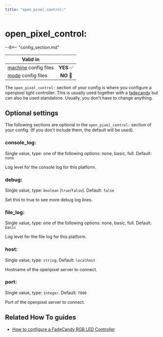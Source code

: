 ```yaml
---
title: "open_pixel_control:"
---
```


# open_pixel_control:


--8<-- "config_section.md"

| Valid in | |
|-----|:----:|
|[machine](instructions/machine_config.md) config files |**YES** :white_check_mark:|
|[mode](instructions/mode_config.md) config files|**NO** :no_entry_sign:|

The `open_pixel_control:` section of your config is where you configure
a openpixel light controller. This is usually used together with a
[fadecandy](../hardware/fadecandy/index.md)
but can also be used standalone. Usually, you don't have to change
anything.

## Optional settings

The following sections are optional in the `open_pixel_control:` section
of your config. (If you don't include them, the default will be used).

### console_log:

Single value, type: one of the following options: none, basic, full.
Default: `none`

Log level for the console log for this platform.

### debug:

Single value, type: `boolean` (`true`/`false`). Default: `false`

Set this to true to see more debug log lines.

### file_log:

Single value, type: one of the following options: none, basic, full.
Default: `basic`

Log level for the file log for this platform.

### host:

Single value, type: `string`. Default: `localhost`

Hostname of the openpixel server to connect.

### port:

Single value, type: `integer`. Default: `7890`

Port of the openpixel server to connect.

## Related How To guides

* [How to configure a FadeCandy RGB LED Controller](../hardware/fadecandy/index.md)
